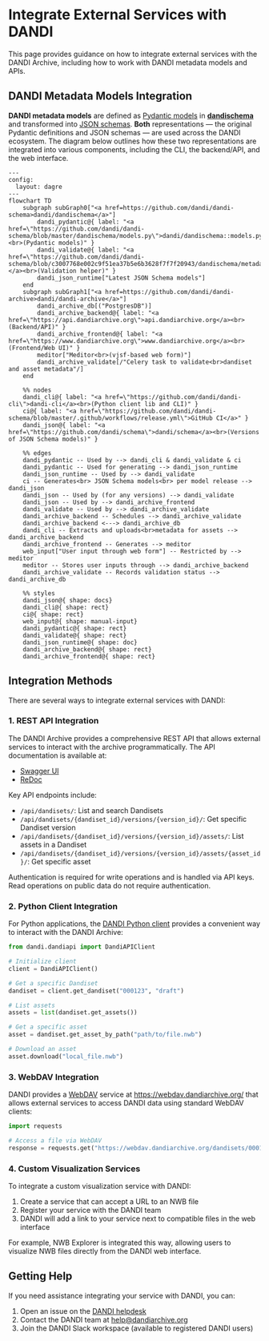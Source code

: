 # Integrate External Services with DANDI

This page provides guidance on how to integrate external services with the DANDI Archive, including how to work with DANDI metadata models and APIs.

## DANDI Metadata Models Integration

**DANDI metadata models** are defined as 
[Pydantic models](https://github.com/dandi/dandi-schema/blob/master/dandischema/models.py)
in [**dandischema**](https://github.com/dandi/dandi-schema) and transformed into 
[JSON schemas](https://github.com/dandi/schema). **Both** representations — 
the original Pydantic definitions and JSON schemas — are used across the DANDI ecosystem. 
The diagram below outlines how these two representations are integrated into various 
components, including the CLI, the backend/API, and the web interface.

``` mermaid
---
config:
  layout: dagre
---
flowchart TD
    subgraph subGraph0["<a href=https://github.com/dandi/dandi-schema>dandi/dandischema</a>"]
        dandi_pydantic@{ label: "<a href=\"https://github.com/dandi/dandi-schema/blob/master/dandischema/models.py\">dandi/dandischema::models.py</a><br>(Pydantic models)" }
        dandi_validate@{ label: "<a href=\"https://github.com/dandi/dandi-schema/blob/c3007768e002c9f51ea37b5e6b3628f7f7f20943/dandischema/metadata.py#L195\">dandi/dandischema::validate()</a><br>(Validation helper)" }
        dandi_json_runtime["Latest JSON Schema models"]
    end
    subgraph subGraph1["<a href=https://github.com/dandi/dandi-archive>dandi/dandi-archive</a>"]
        dandi_archive_db[("PostgresDB")]
        dandi_archive_backend@{ label: "<a href=\"https://api.dandiarchive.org\">api.dandiarchive.org</a><br>(Backend/API)" }
        dandi_archive_frontend@{ label: "<a href=\"https://www.dandiarchive.org\">www.dandiarchive.org</a><br>(Frontend/Web UI)" }
        meditor["Meditor<br>(vjsf-based web form)"]
        dandi_archive_validate[/"Celery task to validate<br>dandiset and asset metadata"/]
    end

    %% nodes
    dandi_cli@{ label: "<a href=\"https://github.com/dandi/dandi-cli\">dandi-cli</a><br>(Python client lib and CLI)" }
    ci@{ label: "<a href=\"https://github.com/dandi/dandi-schema/blob/master/.github/workflows/release.yml\">GitHub CI</a>" }
    dandi_json@{ label: "<a href=\"https://github.com/dandi/schema\">dandi/schema</a><br>(Versions of JSON Schema models)" }

    %% edges
    dandi_pydantic -- Used by --> dandi_cli & dandi_validate & ci
    dandi_pydantic -- Used for generating --> dandi_json_runtime
    dandi_json_runtime -- Used by --> dandi_validate
    ci -- Generates<br> JSON Schema models<br> per model release --> dandi_json
    dandi_json -- Used by (for any versions) --> dandi_validate
    dandi_json -- Used by --> dandi_archive_frontend
    dandi_validate -- Used by --> dandi_archive_validate
    dandi_archive_backend -- Schedules --> dandi_archive_validate
    dandi_archive_backend <---> dandi_archive_db
    dandi_cli -- Extracts and uploads<br>metadata for assets --> dandi_archive_backend
    dandi_archive_frontend -- Generates --> meditor
    web_input["User input through web form"] -- Restricted by --> meditor
    meditor -- Stores user inputs through --> dandi_archive_backend
    dandi_archive_validate -- Records validation status --> dandi_archive_db

    %% styles
    dandi_json@{ shape: docs}
    dandi_cli@{ shape: rect}
    ci@{ shape: rect}
    web_input@{ shape: manual-input}
    dandi_pydantic@{ shape: rect}
    dandi_validate@{ shape: rect}
    dandi_json_runtime@{ shape: doc}
    dandi_archive_backend@{ shape: rect}
    dandi_archive_frontend@{ shape: rect}
```

## Integration Methods

There are several ways to integrate external services with DANDI:

### 1. REST API Integration

The DANDI Archive provides a comprehensive REST API that allows external services to interact with the archive programmatically. The API documentation is available at:

- [Swagger UI](https://api.dandiarchive.org/swagger)
- [ReDoc](https://api.dandiarchive.org/redoc)

Key API endpoints include:

- `/api/dandisets/`: List and search Dandisets
- `/api/dandisets/{dandiset_id}/versions/{version_id}/`: Get specific Dandiset version
- `/api/dandisets/{dandiset_id}/versions/{version_id}/assets/`: List assets in a Dandiset
- `/api/dandisets/{dandiset_id}/versions/{version_id}/assets/{asset_id}/`: Get specific asset

Authentication is required for write operations and is handled via API keys. Read operations on public data do not require authentication.

### 2. Python Client Integration

For Python applications, the [DANDI Python client](https://github.com/dandi/dandi-cli) provides a convenient way to interact with the DANDI Archive:

```python
from dandi.dandiapi import DandiAPIClient

# Initialize client
client = DandiAPIClient()

# Get a specific Dandiset
dandiset = client.get_dandiset("000123", "draft")

# List assets
assets = list(dandiset.get_assets())

# Get a specific asset
asset = dandiset.get_asset_by_path("path/to/file.nwb")

# Download an asset
asset.download("local_file.nwb")
```

### 3. WebDAV Integration

DANDI provides a [WebDAV](https://en.wikipedia.org/wiki/WebDAV) service at https://webdav.dandiarchive.org/ that allows external services to access DANDI data using standard WebDAV clients:

```python
import requests

# Access a file via WebDAV
response = requests.get("https://webdav.dandiarchive.org/dandisets/000123/draft/path/to/file.nwb")
```

### 4. Custom Visualization Services

To integrate a custom visualization service with DANDI:

1. Create a service that can accept a URL to an NWB file
2. Register your service with the DANDI team
3. DANDI will add a link to your service next to compatible files in the web interface

For example, NWB Explorer is integrated this way, allowing users to visualize NWB files directly from the DANDI web interface.

## Getting Help

If you need assistance integrating your service with DANDI, you can:

1. Open an issue on the [DANDI helpdesk](https://github.com/dandi/helpdesk/issues)
2. Contact the DANDI team at help@dandiarchive.org
3. Join the DANDI Slack workspace (available to registered DANDI users)
